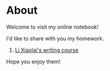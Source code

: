 # About

Welcome to visit my online notebook! 

I'd like to share with you my homework.

1. [Li Xiaolai's writing course](writing.md)

Hope you enjoy them! 